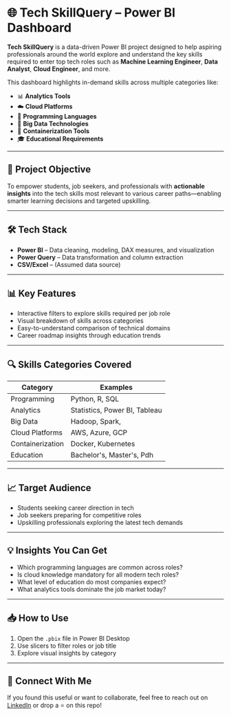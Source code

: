 # 🌐 Tech SkillQuery – Power BI Dashboard

**Tech SkillQuery** is a data-driven Power BI project designed to help aspiring professionals around the world explore and understand the key skills required to enter top tech roles such as **Machine Learning Engineer**, **Data Analyst**, **Cloud Engineer**, and more.

This dashboard highlights in-demand skills across multiple categories like:

- 📊 **Analytics Tools**
- ☁️ **Cloud Platforms**
- 🐍 **Programming Languages**
- 🧠 **Big Data Technologies**
- 🧪 **Containerization Tools**
- 🎓 **Educational Requirements**

---

## 🎯 Project Objective

To empower students, job seekers, and professionals with **actionable insights** into the tech skills most relevant to various career paths—enabling smarter learning decisions and targeted upskilling.

---

## 🛠️ Tech Stack

- **Power BI** – Data cleaning, modeling, DAX measures, and visualization
- **Power Query** – Data transformation and column extraction
- **CSV/Excel** – (Assumed data source)

---

## 📊 Key Features

- Interactive filters to explore skills required per job role
- Visual breakdown of skills across categories
- Easy-to-understand comparison of technical domains
- Career roadmap insights through education trends

---

## 🔍 Skills Categories Covered

| Category           | Examples                             |
|--------------------|--------------------------------------|
| Programming        | Python, R, SQL                       |
| Analytics          | Statistics, Power BI, Tableau        |
| Big Data           | Hadoop, Spark,                       |
| Cloud Platforms    | AWS, Azure, GCP                      |
| Containerization   | Docker, Kubernetes                   |
| Education          | Bachelor's, Master's, Pdh            |

---

## 📈 Target Audience

- Students seeking career direction in tech
- Job seekers preparing for competitive roles
- Upskilling professionals exploring the latest tech demands

---

## 💡 Insights You Can Get

- Which programming languages are common across roles?
- Is cloud knowledge mandatory for all modern tech roles?
- What level of education do most companies expect?
- What analytics tools dominate the job market today?

---

## 📥 How to Use

1. Open the `.pbix` file in Power BI Desktop
2. Use slicers to filter roles or job title
3. Explore visual insights by category

---

## 🔗 Connect With Me

If you found this useful or want to collaborate, feel free to reach out on [LinkedIn](#) or drop a ⭐ on this repo!

